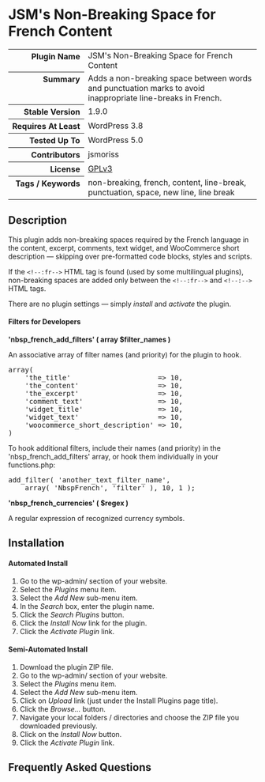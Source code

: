 <h1>JSM&#039;s Non-Breaking Space for French Content</h1>

<table>
<tr><th align="right" valign="top" nowrap>Plugin Name</th><td>JSM&#039;s Non-Breaking Space for French Content</td></tr>
<tr><th align="right" valign="top" nowrap>Summary</th><td>Adds a non-breaking space between words and punctuation marks to avoid inappropriate line-breaks in French.</td></tr>
<tr><th align="right" valign="top" nowrap>Stable Version</th><td>1.9.0</td></tr>
<tr><th align="right" valign="top" nowrap>Requires At Least</th><td>WordPress 3.8</td></tr>
<tr><th align="right" valign="top" nowrap>Tested Up To</th><td>WordPress 5.0</td></tr>
<tr><th align="right" valign="top" nowrap>Contributors</th><td>jsmoriss</td></tr>
<tr><th align="right" valign="top" nowrap>License</th><td><a href="https://www.gnu.org/licenses/gpl.txt">GPLv3</a></td></tr>
<tr><th align="right" valign="top" nowrap>Tags / Keywords</th><td>non-breaking, french, content, line-break, punctuation, space, new line, line break</td></tr>
</table>

<h2>Description</h2>

<p>This plugin adds non-breaking spaces required by the French language in the content, excerpt, comments, text widget, and WooCommerce short description &mdash; skipping over pre-formatted code blocks, styles and scripts.</p>

<p>If the <code>&lt;!--:fr--&gt;</code> HTML  tag is found (used by some multilingual plugins), non-breaking spaces are added only between the <code>&lt;!--:fr--&gt;</code> and <code>&lt;!--:--&gt;</code> HTML tags.</p>

<p>There are no plugin settings &mdash; simply <em>install</em> and <em>activate</em> the plugin.</p>

<h4>Filters for Developers</h4>

<p><strong>'nbsp_french_add_filters' ( array $filter_names )</strong></p>

<p>An associative array of filter names (and priority) for the plugin to hook.</p>

<pre>
array(
    'the_title'                     => 10,
    'the_content'                   => 10,
    'the_excerpt'                   => 10,
    'comment_text'                  => 10,
    'widget_title'                  => 10,
    'widget_text'                   => 10,
    'woocommerce_short_description' => 10,
)
</pre>

<p>To hook additional filters, include their names (and priority) in the 'nbsp_french_add_filters' array, or hook them individually in your functions.php:</p>

<pre>
add_filter( 'another_text_filter_name',
    array( 'NbspFrench', 'filter' ), 10, 1 );
</pre>

<p><strong>'nbsp_french_currencies' ( $regex )</strong></p>

<p>A regular expression of recognized currency symbols.</p>


<h2>Installation</h2>

<h4>Automated Install</h4>

<ol>
<li>Go to the wp-admin/ section of your website.</li>
<li>Select the <em>Plugins</em> menu item.</li>
<li>Select the <em>Add New</em> sub-menu item.</li>
<li>In the <em>Search</em> box, enter the plugin name.</li>
<li>Click the <em>Search Plugins</em> button.</li>
<li>Click the <em>Install Now</em> link for the plugin.</li>
<li>Click the <em>Activate Plugin</em> link.</li>
</ol>

<h4>Semi-Automated Install</h4>

<ol>
<li>Download the plugin ZIP file.</li>
<li>Go to the wp-admin/ section of your website.</li>
<li>Select the <em>Plugins</em> menu item.</li>
<li>Select the <em>Add New</em> sub-menu item.</li>
<li>Click on <em>Upload</em> link (just under the Install Plugins page title).</li>
<li>Click the <em>Browse...</em> button.</li>
<li>Navigate your local folders / directories and choose the ZIP file you downloaded previously.</li>
<li>Click on the <em>Install Now</em> button.</li>
<li>Click the <em>Activate Plugin</em> link.</li>
</ol>


<h2>Frequently Asked Questions</h2>




